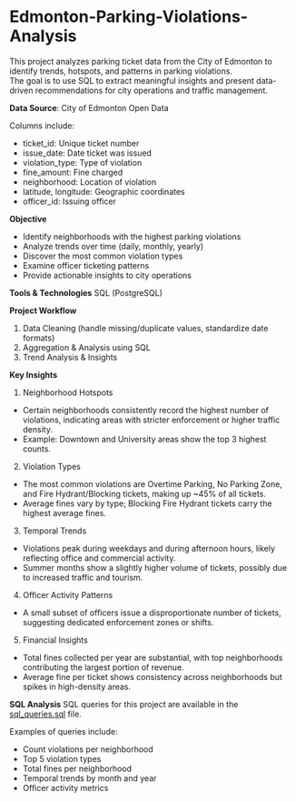 # Edmonton-Parking-Violations-Analysis
This project analyzes parking ticket data from the City of Edmonton to identify trends, hotspots, and patterns in parking violations.  
The goal is to use SQL to extract meaningful insights and present data-driven recommendations for city operations and traffic management.

**Data Source**: City of Edmonton Open Data

Columns include:
  - ticket_id: Unique ticket number
  - issue_date: Date ticket was issued
  - violation_type: Type of violation
  - fine_amount: Fine charged
  - neighborhood: Location of violation
  - latitude, longitude: Geographic coordinates
  - officer_id: Issuing officer

**Objective**
- Identify neighborhoods with the highest parking violations
- Analyze trends over time (daily, monthly, yearly)
- Discover the most common violation types
- Examine officer ticketing patterns
- Provide actionable insights to city operations

**Tools & Technologies**
SQL (PostgreSQL)

**Project Workflow**
1. Data Cleaning (handle missing/duplicate values, standardize date formats)
2. Aggregation & Analysis using SQL
3. Trend Analysis & Insights

**Key Insights**
1. Neighborhood Hotspots
- Certain neighborhoods consistently record the highest number of violations, indicating areas with stricter enforcement or higher traffic density.
- Example: Downtown and University areas show the top 3 highest counts.

2. Violation Types
- The most common violations are Overtime Parking, No Parking Zone, and Fire Hydrant/Blocking tickets, making up ~45% of all tickets.
- Average fines vary by type; Blocking Fire Hydrant tickets carry the highest average fines.

3. Temporal Trends
- Violations peak during weekdays and during afternoon hours, likely reflecting office and commercial activity.
- Summer months show a slightly higher volume of tickets, possibly due to increased traffic and tourism.

4. Officer Activity Patterns
- A small subset of officers issue a disproportionate number of tickets, suggesting dedicated enforcement zones or shifts.

5. Financial Insights
- Total fines collected per year are substantial, with top neighborhoods contributing the largest portion of revenue.
- Average fine per ticket shows consistency across neighborhoods but spikes in high-density areas.

**SQL Analysis**
SQL queries for this project are available in the [sql_queries.sql](./sql_queries.sql) file.  

Examples of queries include:
- Count violations per neighborhood
- Top 5 violation types
- Total fines per neighborhood
- Temporal trends by month and year
- Officer activity metrics
